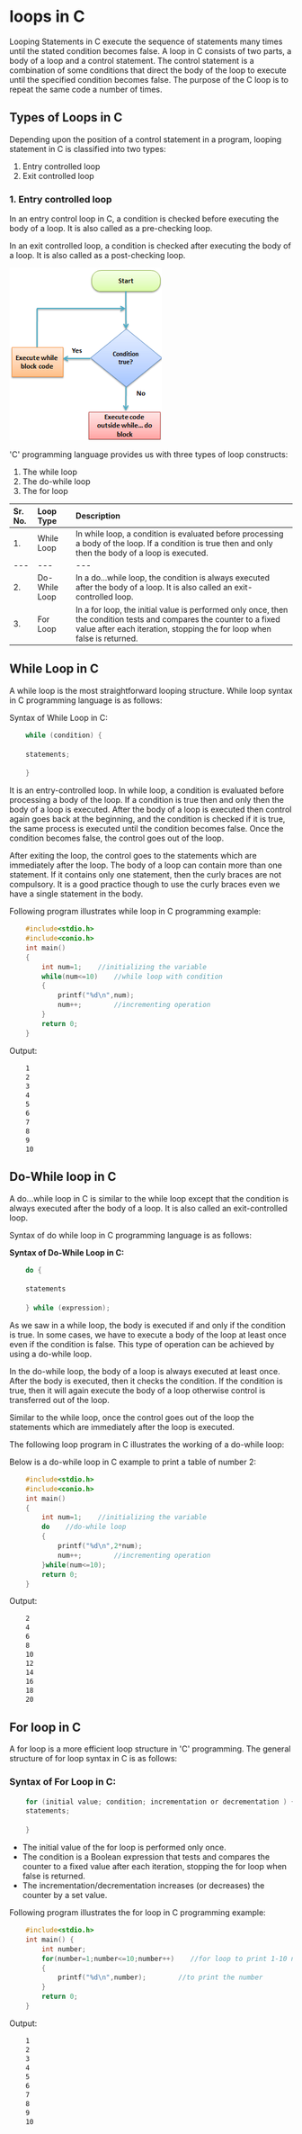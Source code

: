 # loops in C

Looping Statements in C execute the sequence of statements many times until the stated condition becomes false. A loop in C consists of two parts, a body of a loop and a control statement. The control statement is a combination of some conditions that direct the body of the loop to execute until the specified condition becomes false. The purpose of the C loop is to repeat the same code a number of times.

## Types of Loops in C

Depending upon the position of a control statement in a program, looping statement in C is classified into two types:

1. Entry controlled loop
2. Exit controlled loop

### 1. Entry controlled loop

In an entry control loop in C, a condition is checked before executing the body of a loop. It is also called as a pre-checking loop.

In an exit controlled loop, a condition is checked after executing the body of a loop. It is also called as a post-checking loop.

![](assets/entryloopflow.png)


'C' programming language provides us with three types of loop constructs:

1. The while loop
2. The do-while loop
3. The for loop

| **Sr. No.** | **Loop Type** | **Description** |
| :--- | :--- | :--- |
| 1. | While Loop | In while loop, a condition is evaluated before processing a body of the loop. If a condition is true then and only then the body of a loop is executed. |
| --- | --- | --- |
| 2. | Do-While Loop | In a do...while loop, the condition is always executed after the body of a loop. It is also called an exit-controlled loop. |
| 3. | For Loop | In a for loop, the initial value is performed only once, then the condition tests and compares the counter to a fixed value after each iteration, stopping the for loop when false is returned. |

## While Loop in C

A while loop is the most straightforward looping structure. While loop syntax in C programming language is as follows:

Syntax of While Loop in C:

```c
    while (condition) {

    statements;

    }
```

It is an entry-controlled loop. In while loop, a condition is evaluated before processing a body of the loop. If a condition is true then and only then the body of a loop is executed. After the body of a loop is executed then control again goes back at the beginning, and the condition is checked if it is true, the same process is executed until the condition becomes false. Once the condition becomes false, the control goes out of the loop.

After exiting the loop, the control goes to the statements which are immediately after the loop. The body of a loop can contain more than one statement. If it contains only one statement, then the curly braces are not compulsory. It is a good practice though to use the curly braces even we have a single statement in the body.

Following program illustrates while loop in C programming example:

```c
    #include<stdio.h>
    #include<conio.h>
    int main()
    {
        int num=1;    //initializing the variable
        while(num<=10)    //while loop with condition
        {
            printf("%d\n",num);
            num++;        //incrementing operation
        }
        return 0;
    }
```

Output:

```text
    1
    2
    3
    4
    5
    6
    7
    8
    9
    10
```

## **Do-While loop in C**

A do...while loop in C is similar to the while loop except that the condition is always executed after the body of a loop. It is also called an exit-controlled loop.

Syntax of do while loop in C programming language is as follows:

**Syntax of Do-While Loop in C:**

```c
    do {

    statements

    } while (expression);
```

As we saw in a while loop, the body is executed if and only if the condition is true. In some cases, we have to execute a body of the loop at least once even if the condition is false. This type of operation can be achieved by using a do-while loop.

In the do-while loop, the body of a loop is always executed at least once. After the body is executed, then it checks the condition. If the condition is true, then it will again execute the body of a loop otherwise control is transferred out of the loop.

Similar to the while loop, once the control goes out of the loop the statements which are immediately after the loop is executed.

The following loop program in C illustrates the working of a do-while loop:

Below is a do-while loop in C example to print a table of number 2:

```c
    #include<stdio.h>
    #include<conio.h>
    int main()
    {
        int num=1;    //initializing the variable
        do    //do-while loop 
        {
            printf("%d\n",2*num);
            num++;        //incrementing operation
        }while(num<=10);
        return 0;
    }
```

Output:

```text
    2
    4
    6
    8
    10
    12
    14
    16
    18
    20
```

## For loop in C

A for loop is a more efficient loop structure in 'C' programming. The general structure of for loop syntax in C is as follows:

### Syntax of For Loop in C:

```c
    for (initial value; condition; incrementation or decrementation ) {
    statements;

    }
```

* The initial value of the for loop is performed only once.
* The condition is a Boolean expression that tests and compares the counter to a fixed value after each iteration, stopping the for loop when false is returned.
* The incrementation/decrementation increases \(or decreases\) the counter by a set value.

Following program illustrates the for loop in C programming example:

```c
    #include<stdio.h>
    int main() {
        int number;
        for(number=1;number<=10;number++)    //for loop to print 1-10 numbers
        {
            printf("%d\n",number);        //to print the number
        }
        return 0;
    }
```

Output:

```text
    1
    2
    3
    4
    5
    6
    7
    8
    9
    10
```

